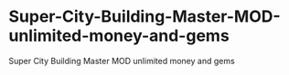 # Super-City-Building-Master-MOD-unlimited-money-and-gems
Super City Building Master MOD unlimited money and gems
